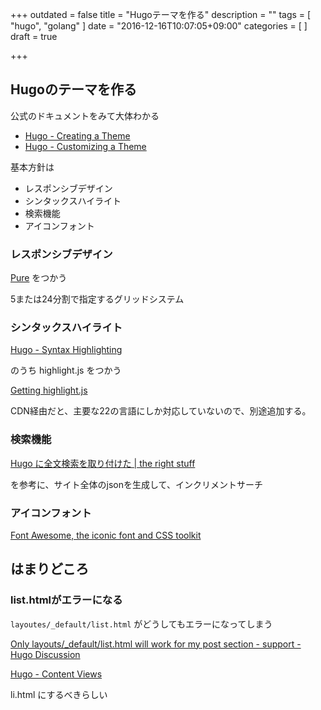 +++
outdated = false
title = "Hugoテーマを作る"
description = ""
tags = [
"hugo", "golang"
]
date = "2016-12-16T10:07:05+09:00"
categories = [
]
draft = true

+++

## Hugoのテーマを作る

公式のドキュメントをみて大体わかる

- [Hugo \- Creating a Theme](https://gohugo.io/themes/creation/)
- [Hugo \- Customizing a Theme](https://gohugo.io/themes/usage)


基本方針は

- レスポンシブデザイン
- シンタックスハイライト
- 検索機能
- アイコンフォント

### レスポンシブデザイン

[Pure](http://purecss.io/) をつかう

5または24分割で指定するグリッドシステム


### シンタックスハイライト

[Hugo \- Syntax Highlighting](https://gohugo.io/extras/highlighting#client-side)

のうち highlight.js をつかう

[Getting highlight\.js](https://highlightjs.org/download/)

CDN経由だと、主要な22の言語にしか対応していないので、別途追加する。



### 検索機能

[Hugo に全文検索を取り付けた \| the right stuff](http://rs.luminousspice.com/hugo-site-search/)

を参考に、サイト全体のjsonを生成して、インクリメントサーチ


### アイコンフォント

[Font Awesome, the iconic font and CSS toolkit](http://fontawesome.io/)


## はまりどころ

### list.htmlがエラーになる

`layoutes/_default/list.html` がどうしてもエラーになってしまう

[Only layouts/\_default/list\.html will work for my post section \- support \- Hugo Discussion](https://discuss.gohugo.io/t/only-layouts--default-list-html-will-work-for-my-post-section/1491)

[Hugo \- Content Views](http://gohugo.io/templates/views/)

li.html にするべきらしい
